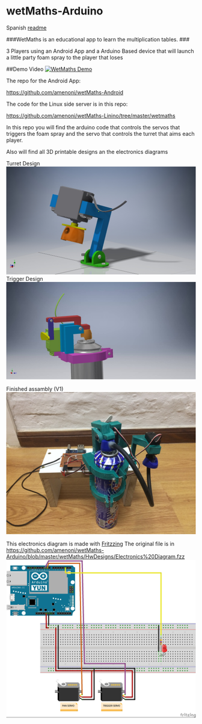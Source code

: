 # wetMaths-Arduino

Spanish [readme](https://github.com/amenoni/wetMaths-Arduino/blob/master/README_ES.md)

###WetMaths is an educational app to learn the multiplication tables. ###

3 Players using an Android App and a Arduino Based device that will launch a little party foam spray to the player that loses

##Demo Video
[![WetMaths Demo](https://img.youtube.com/vi/A47k1j1MHRI/0.jpg)](https://www.youtube.com/watch?v=A47k1j1MHRI)

The repo for the Android App:

  https://github.com/amenoni/wetMaths-Android

The code for the Linux side server is in this repo:

https://github.com/amenoni/wetMaths-Linino/tree/master/wetmaths


In this repo you will find the arduino code that controls the servos that triggers the foam spray and the servo that controls the turret that aims each player.

Also will find all 3D printable designs an the electronics diagrams

Turret Design
![alt tag](https://github.com/amenoni/wetMaths-Arduino/blob/master/wetMaths/HwDesigns/renders/TurretAssembly.jpg)
Trigger Design
![alt tag](https://github.com/amenoni/wetMaths-Arduino/blob/master/wetMaths/HwDesigns/renders/triger_render.jpg)

Finished assambly (V1)
![alt tag](https://github.com/amenoni/wetMaths-Arduino/blob/master/wetMaths/HwDesigns/renders/Foto%2026-4-16%2007%2011%2055.jpg)

This electronics diagram is made with [Fritzzing](http://fritzing.org/home/)
The original file is in https://github.com/amenoni/wetMaths-Arduino/blob/master/wetMaths/HwDesigns/Electronics%20Diagram.fzz
![alt tag](https://github.com/amenoni/wetMaths-Arduino/blob/master/wetMaths/HwDesigns/Electronics%20Diagram.jpg)

